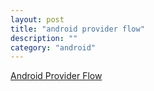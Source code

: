 ```yaml
---
layout: post
title: "android provider flow"
description: ""
category: "android"
---
```



[Android Provider Flow](/assets/android_provider_chain.png)